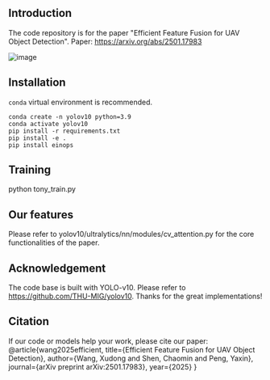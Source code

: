 ## Introduction
The code repository is for the paper "Efficient Feature Fusion for UAV Object Detection".
Paper: https://arxiv.org/abs/2501.17983

![image](https://github.com/user-attachments/assets/c5dbc594-3147-4292-94b0-bd861695d620)





## Installation
`conda` virtual environment is recommended. 
```
conda create -n yolov10 python=3.9
conda activate yolov10
pip install -r requirements.txt
pip install -e .
pip install einops
```

## Training
python tony_train.py


## Our features
Please refer to yolov10/ultralytics/nn/modules/cv_attention.py for the core functionalities of the paper.


## Acknowledgement
The code base is built with YOLO-v10.  Please refer to https://github.com/THU-MIG/yolov10.
Thanks for the great implementations!


## Citation
If our code or models help your work, please cite our paper:
@article{wang2025efficient,
  title={Efficient Feature Fusion for UAV Object Detection},
  author={Wang, Xudong and Shen, Chaomin and Peng, Yaxin},
  journal={arXiv preprint arXiv:2501.17983},
  year={2025}
}

